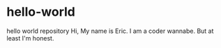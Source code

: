 # hello-world
hello world repository
Hi, My name is Eric. I am a coder wannabe. But at least I'm honest.
